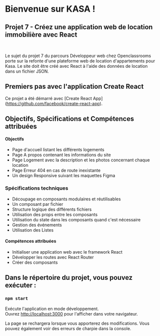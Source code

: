 # Bienvenue sur KASA !

## Projet 7 - Créez une application web de location immobilière avec React

<br/>

Le sujet du projet 7 du parcours Développeur web chez Openclassrooms porte sur la refonte d'une plateforme web de location d'appartements pour Kasa. Le site doit être créé avec React à l'aide des données de location dans un fichier JSON.

## Premiers pas avec l'application Create React

Ce projet a été démarré avec [Create React App] (https://github.com/facebook/create-react-app).

## Objectifs, Spécifications et Compétences attribuées

#### Objectifs

- Page d'accueil listant les différents logements
- Page A propos contenant les informations du site
- Page Logement avec la description et les photos concernant chaque location
- Page Erreur 404 en cas de route inexistante
- Un design Responsive suivant les maquettes Figma

### Spécifications techniques

- Découpage en composants modulaires et réutilisables
- Un composant par fichier
- Structure logique des différents fichiers
- Utilisation des props entre les composants
- Utilisation du state dans les composants quand c'est nécessaire
- Gestion des événements
- Utilisation des Listes

#### Compétences attribuées

- Initialiser une application web avec le framework React
- Développer les routes avec React Router
- Créer des composants

## Dans le répertoire du projet, vous pouvez exécuter :

### `npm start`

Exécute l'application en mode développement.\
Ouvrez [http://localhost:3000](http://localhost:3000) pour l'afficher dans votre navigateur.

La page se rechargera lorsque vous apporterez des modifications.
Vous pouvez également voir des erreurs de charpie dans la console.
